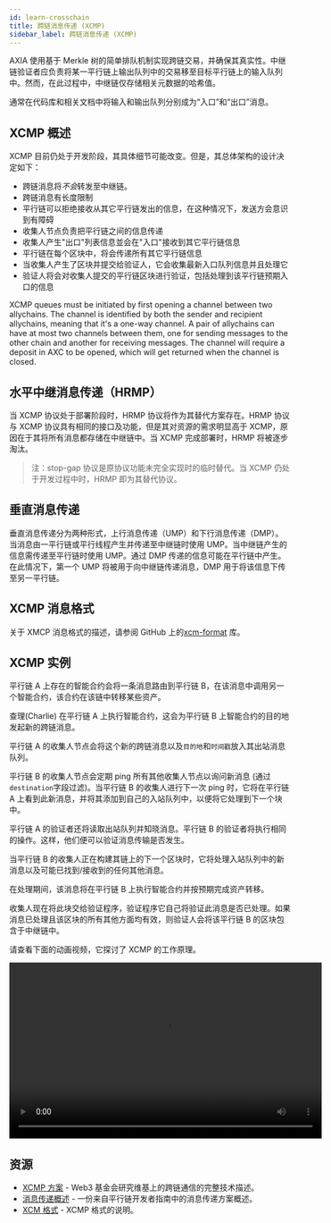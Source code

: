 ```yaml
---
id: learn-crosschain
title: 跨链消息传递 (XCMP)
sidebar_label: 跨链消息传递 (XCMP)
---
```


AXIA 使用基于 Merkle 树的简单排队机制实现跨链交易，并确保其真实性。中继链验证者应负责将某一平行链上输出队列中的交易移至目标平行链上的输入队列中。然而，在此过程中，中继链仅存储相关元数据的哈希值。

通常在代码库和相关文档中将输入和输出队列分别成为“入口”和“出口”消息。

## XCMP 概述

XCMP 目前仍处于开发阶段，其具体细节可能改变。但是，其总体架构的设计决定如下：

- 跨链消息将*不会*转发至中继链。
- 跨链消息有长度限制
- 平行链可以拒绝接收从其它平行链发出的信息，在这种情况下，发送方会意识到有障碍
- 收集人节点负责把平行链之间的信息传递
- 收集人产生"出口"列表信息並会在"入口"接收到其它平行链信息
- 平行链在每个区块中，将会传递所有其它平行链信息
- 当收集人产生了区块并提交给验证人，它会收集最新入口队列信息并且处理它
- 验证人将会对收集人提交的平行链区块进行验证，包括处理到该平行链预期入口的信息

XCMP queues must be initiated by first opening a channel between two allychains. The channel is identified by both the sender and recipient allychains, meaning that it's a one-way channel. A pair of allychains can have at most two channels between them, one for sending messages to the other chain and another for receiving messages. The channel will require a deposit in AXC to be opened, which will get returned when the channel is closed.

## 水平中继消息传递（HRMP）

当 XCMP 协议处于部署阶段时，HRMP 协议将作为其替代方案存在。HRMP 协议与 XCMP 协议具有相同的接口及功能，但是其对资源的需求明显高于 XCMP，原因在于其将所有消息都存储在中继链中。当 XCMP 完成部署时，HRMP 将被逐步淘汰。

> 注：stop-gap 协议是原协议功能未完全实现时的临时替代。当 XCMP 仍处于开发过程中时，HRMP 即为其替代协议。

## 垂直消息传递

垂直消息传递分为两种形式，上行消息传递（UMP）和下行消息传递（DMP）。当消息由一平行链或平行线程产生并传递至中继链时使用 UMP。当中继链产生的信息需传递至平行链时使用 UMP。通过 DMP 传递的信息可能在平行链中产生。在此情况下，第一个 UMP 将被用于向中继链传递消息，DMP 用于将该信息下传至另一平行链。

## XCMP 消息格式

关于 XMCP 消息格式的描述，请参阅 GitHub 上的[xcm-format](https://github.com/axia-tech/xcm-format) 库。

## XCMP 实例

平行链 A 上存在的智能合约会将一条消息路由到平行链 B，在该消息中调用另一个智能合约，该合约在该链中转移某些资产。

查理(Charlie) 在平行链 A 上执行智能合约，这会为平行链 B 上智能合约的目的地发起新的跨链消息。

平行链 A 的收集人节点会将这个新的跨链消息以及`目的地`和`时间戳`放入其出站消息队列。

平行链 B 的收集人节点会定期 ping 所有其他收集人节点以询问新消息 (通过`destination`字段过滤)。当平行链 B 的收集人进行下一次 ping 时，它将在平行链 A 上看到此新消息，并将其添加到自己的入站队列中，以便将它处理到下一个块中。

平行链 A 的验证者还将读取出站队列并知晓消息。平行链 B 的验证者将执行相同的操作。这样，他们便可以验证消息传输是否发生。

当平行链 B 的收集人正在构建其链上的下一个区块时，它将处理入站队列中的新消息以及可能已找到/接收到的任何其他消息。

在处理期间，该消息将在平行链 B 上执行智能合约并按预期完成资产转移。

收集人现在将此块交给验证程序，验证程序它自己将验证此消息是否已处理。如果消息已处理且该区块的所有其他方面均有效，则验证人会将该平行链 B 的区块包含于中继链中。

请查看下面的动画视频，它探讨了 XCMP 的工作原理。

<!-- Made with Adobe Animate and Canvas -->

<video 
      controls="controls"  
      name="XCMP Animated Video" 
      width="560" height="315"
      src="https://storage.googleapis.com/w3f-tech-ed-contents/XCMP.mp4"> 抱歉，您的浏览器不支持嵌入式视频。 </video>

<style>
video::-webkit-media-controls-fullscreen-button
{
        display: none !important;
}
</style>

## 资源

- [XCMP 方案](https://research.AXIA.org/en/latest/AXIA/XCMP.html) - Web3 基金会研究维基上的跨链通信的完整技术描述。
- [消息传递概述](https://w3f.github.io/allychain-implementers-guide/messaging.html) - 一份来自平行链开发者指南中的消息传递方案概述。
- [XCM 格式](https://github.com/axia-tech/xcm-format) - XCMP 格式的说明。
